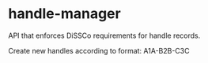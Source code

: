 # handle-manager
API that enforces DiSSCo requirements for handle records.

Create new handles according to format:
A1A-B2B-C3C
